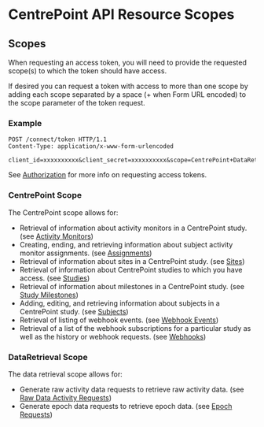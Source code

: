 # CentrePoint API Resource Scopes

## Scopes

When requesting an access token, you will need to provide the requested scope(s) to which the token should have access.

If desired you can request a token with access to more than one scope by adding each scope separated by a space (+ when Form URL encoded) to the scope parameter of the token request.

### Example

```http
POST /connect/token HTTP/1.1
Content-Type: application/x-www-form-urlencoded

client_id=xxxxxxxxxx&client_secret=xxxxxxxxxx&scope=CentrePoint+DataRetrieval&grant_type=client_credentials
```

See [Authorization](authorization.md) for more info on requesting access tokens.

### CentrePoint Scope

The CentrePoint scope allows for:

* Retrieval of information about activity monitors in a CentrePoint study. (see [Activity Monitors](activity_monitors.md))
* Creating, ending, and retrieving information about subject activity monitor assignments. (see [Assignments](assignments.md))
* Retrieval of information about sites in a CentrePoint study. (see [Sites](sites.md))
* Retrieval of information about CentrePoint studies to which you have access. (see [Studies](studies.md))
* Retrieval of information about milestones in a CentrePoint study. (see [Study Milestones](study_milestones.md))
* Adding, editing, and retrieving information about subjects in a CentrePoint study. (see [Subjects](subjects.md))
* Retrieval of listing of webhook events. (see [Webhook Events](webhook_events.md))
* Retrieval of a list of the webhook subscriptions for a particular study as well as the history or webhook requests. (see [Webhooks](webhooks.md))

### DataRetrieval Scope

The data retrieval scope allows for:

* Generate raw activity data requests to retrieve raw activity data. (see [Raw Data Activity Requests](raw_data_request.md))
* Generate epoch data requests to retrieve epoch data. (see [Epoch Requests](epoch_data_requests.md))
